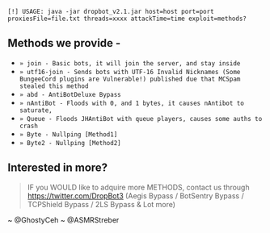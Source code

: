 ` [!] USAGE: java -jar dropbot_v2.1.jar host=host port=port proxiesFile=file.txt threads=xxxx attackTime=time exploit=methods? `

## Methods we provide -
* `» join - Basic bots, it will join the server, and stay inside`
* `» utf16-join - Sends bots with UTF-16 Invalid Nicknames (Some BungeeCord plugins are Vulnerable!) published due that MCSpam stealed this method`
* `» abd - AntiBotDeluxe Bypass`
* `» nAntiBot - Floods with 0, and 1 bytes, it causes nAntibot to saturate,`
* `» Queue - Floods JHAntiBot with queue players, causes some auths to crash`
* `» Byte - Nullping [Method1]`
* `» Byte2 - Nullping [Method2]`

## Interested in more?
> IF you WOULD like to adquire more METHODS, contact us through https://twitter.com/DropBot3 (Aegis Bypass / BotSentry Bypass / TCPShield Bypass / 2LS Bypass & Lot more)


~ @GhostyCeh
~ @ASMRStreber

